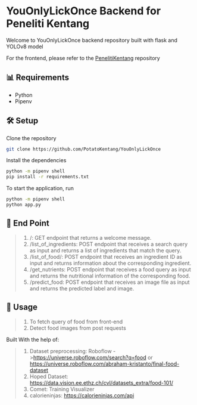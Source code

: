 # YouOnlyLickOnce Backend for Peneliti Kentang

Welcome to YouOnlyLickOnce backend repository built with flask and YOLOv8 model

For the frontend, please refer to the [PenelitiKentang](https://github.com/PotatoKentang/SangPenelitiKentang) repository

## 📊 Requirements

- Python
- Pipenv

## 🛠 Setup

Clone the repository

```bash
git clone https://github.com/PotatoKentang/YouOnlyLickOnce
```

Install the dependencies

```bash
python -m pipenv shell
pip install -r requirements.txt
```

To start the application, run

```bash
python -m pipenv shell
python app.py
```

## 📍 End Point

> 1. /: GET endpoint that returns a welcome message.
> 2. /list_of_ingredients: POST endpoint that receives a search query as input and returns a list of ingredients that match the query.
> 3. /list_of_food/<id>: POST endpoint that receives an ingredient ID as input and returns information about the corresponding ingredient.
> 4. /get_nutrients: POST endpoint that receives a food query as input and returns the nutritional information of the corresponding food.
> 5. /predict_food: POST endpoint that receives an image file as input and returns the predicted label and image.

## 📱 Usage

> 1. To fetch query of food from front-end
> 2. Detect food images from post requests

Built With the help of:

> 1. Dataset preprocessing: Roboflow ->https://universe.roboflow.com/search?q=food or https://universe.roboflow.com/abraham-kristanto/final-food-dataset
> 2. Hoped Dataset: https://data.vision.ee.ethz.ch/cvl/datasets_extra/food-101/
> 3. Comet: Training Visualizer
> 4. calorieninjas: https://calorieninjas.com/api

